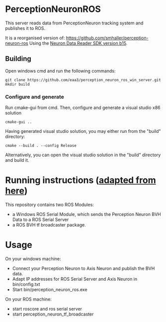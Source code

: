 # PerceptionNeuronROS

This server reads data from PerceptionNeuron tracking system and publishes it to ROS.

It is a reorganised version of: https://github.com/smhaller/perception-neuron-ros
Using the [Neuron Data Reader SDK version b15](https://neuronmocap.com/software/neuron-data-reader-sdk).

## Building

Open windows cmd and run the following commands:

```
git clone https://github.com/eaa3/perception_neuron_ros_win_server.git
mkdir build
```

### Configure and generate

Run cmake-gui from cmd. Then, configure and generate a visual studio x86 solution

```
cmake-gui ..
```

Having generated visual studio solution, you may either run from the "build" directory:

```
cmake --build . --config Release
```

Alternatively, you can open the visual studio solution in the "build" directory and build it.

# Running instructions ([adapted from here](https://github.com/smhaller/perception-neuron-ros))

This repository contains two ROS Modules: 
- a Windows ROS Serial Module, which sends the Perception Neuron BVH Data to a ROS Serial Server 
- a ROS BVH tf broadcaster package.

Usage 
=====
On your windows machine:

- Connect your Perception Neuron to Axis Neuron and publish the BVH data.
- Adapt IP addresses for ROS Serial Server and Axis Neuron in bin/config.txt 
- Start bin/perception_neuron_ros.exe 


On your ROS machine:

- start roscore and ros serial server
- start perception_neuron_tf_broadcaster









